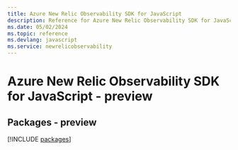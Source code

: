 ```yaml
---
title: Azure New Relic Observability SDK for JavaScript
description: Reference for Azure New Relic Observability SDK for JavaScript
ms.date: 05/02/2024
ms.topic: reference
ms.devlang: javascript
ms.service: newrelicobservability
---
```

# Azure New Relic Observability SDK for JavaScript - preview
## Packages - preview
[!INCLUDE [packages](new-relic-observability-index.md)]
